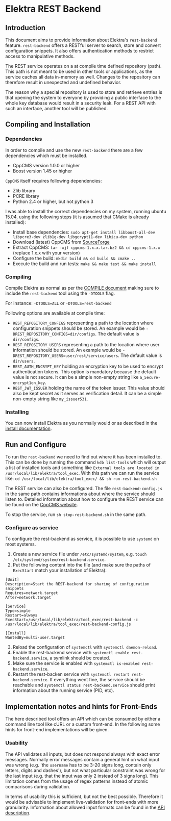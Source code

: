 # Elektra REST Backend #

## Introduction ##

This document aims to provide information about Elektra's `rest-backend` feature. `rest-backend` offers a RESTful server to search, store and convert configuration snippets. It also offers authentication methods to restrict access to manipulative methods.

The REST service operates on a at compile time defined repository (path). This path is not meant to be used in other tools or applications, as the service caches all data in-memory as well. Changes to the repository can therefore result in unexpected and undefined behavior.

The reason why a special repository is used to store and retrieve entries is that opening the system to everyone by providing a public interface to the whole key database would result in a security leak. For a REST API with such an interface, another tool will be published.

## Compiling and Installation ##

### Dependencies ###

In order to compile and use the new `rest-backend` there are a few dependencies which must be installed. 

- CppCMS version 1.0.0 or higher
- Boost version 1.45 or higher

`CppCMS` itself requires following dependencies:

- Zlib library
- PCRE library
- Python 2.4 or higher, but not python 3

I was able to install the correct dependencies on my system, running ubuntu 15.04, using the following steps (it is assumed that CMake is already installed):
- Install base dependencies: `sudo apt-get install libboost-all-dev libpcre3-dev zlib1g-dev libgcrypt11-dev libicu-dev python`
- Download (latest) CppCMS from  [SourceForge](https://sourceforge.net/projects/cppcms/files/cppcms/)
- Extract CppCMS: `tar -xjf cppcms-1.x.x.tar.bz2 && cd cppcms-1.x.x` (replace 1.x.x with your version)
- Configure the build: `mkdir build && cd build && cmake ..`
- Execute the build and run tests: `make && make test && make install`

### Compiling ###

Compile Elektra as normal as per the [COMPILE document](http://libelektra.org/tree/master/doc/COMPILE.md) making sure to include the `rest-backend` tool using the `-DTOOLS` flag.

For instance:
`-DTOOLS=ALL` or `-DTOOLS=rest-backend`

Following options are available at compile time:
- `REST_REPOSITORY_CONFIGS` representing a path to the location where configuration snippets should be stored. An example would be `-DREST_REPOSITORY_CONFIGS=dir/configs`. The default value is `dir/configs`.
- `REST_REPOSITORY_USERS` representing a path to the location where user information should be stored. An example would be `-DREST_REPOSITORY_USERS=user/rest/service/users`. The default value is `dir/users`.
- `REST_AUTH_ENCRYPT_KEY` holding an encryption key to be used to encrypt authentication tokens. This option is mandatory because the default value is not secure. It can be a simple non-empty string like `a_5ecure-encrypt1on_key`.
- `REST_JWT_ISSUER` holding the name of the token issuer. This value should also be kept secret as it serves as verification detail. It can be a simple non-empty string like `my_issuer531`.

### Installing ###

You can now install Elektra as you normally would or as described in the [install documentation](http://libelektra.org/tree/master/doc/INSTALL.md).

## Run and Configure ##

To run the `rest-backend` we need to find out where it has been installed to. This can be done by running the command `kdb list-tools` which will output a list of installed tools and something like `External tools are located in /usr/local/lib/elektra/tool_exec`. With this path we can run the service like:
`cd /usr/local/lib/elektra/tool_exec/ && sh run-rest-backend.sh`

The REST service can also be configured. The file `rest-backend-config.js` in the same path contains informations about where the service should listen to. Detailed information about how to configure the REST service can be found on the [CppCMS website](http://cppcms.com/wikipp/en/page/cppcms_1x_config).

To stop the service, run `sh stop-rest-backend.sh` in the same path.

### Configure as service

To configure the rest-backend as service, it is possible to use `systemd` on most systems.

1) Create a new service file under `/etc/systemd/system`, e.g. `touch /etc/systemd/system/rest-backend.service`.
2) Put the following content into the file (and make sure the paths of `ExecStart` match your installation of Elektra):
```
[Unit]
Description=Start the REST-backend for sharing of configuration snippets
Requires=network.target
After=network.target

[Service]
Type=simple
Restart=always
ExecStart=/usr/local/lib/elektra/tool_exec/rest-backend -c /usr/local/lib/elektra/tool_exec/rest-backend-config.js

[Install]
WantedBy=multi-user.target
```
3) Reload the configuration of `systemctl` with `systemctl daemon-reload`.
4) Enable the rest-backend service with `systemctl enable rest-backend.service`, a symlink should be created.
5) Make sure the service is enabled with `systemctl is-enabled rest-backend.service`.
6) Restart the rest-backen service with `systemctl restart rest-backend.service`. If everything went fine, the service should be reachable and `systemctl status rest-backend.service` should print information about the running service (PID, etc).

## Implementation notes and hints for Front-Ends

The here described tool offers an API which can be consumed by either a command line tool like cURL or a custom front-end. In the following some hints for front-end implementations will be given.

### Usability

The API validates all inputs, but does not respond always with exact error messages. Normally error messages contain a general hint on what input was wrong (e.g. 'the `username` has to be 3-20 signs long, contain only letters, digits and dashes'), but not what particular constraint was wrong for the last input (e.g. that the input was only 2 instead of 3 signs long). This limitation comes from the usage of regex patterns instead of atomic comparisons during validation.

In terms of usability this is sufficient, but not the best possible. Therefore it would be advisable to implement live-validation for front-ends with more granularity. Information about allowed input formats can be found in the [API description](http://libelektra.org/tree/master/doc/rest_api/snippet_sharing/api-description.apib).



